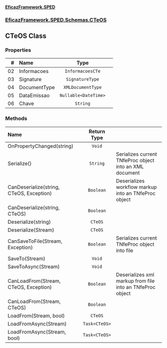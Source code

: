 #### [EficazFramework.SPED](EficazFrameworkSPED.md 'EficazFramework SPED')
### [EficazFramework.SPED.Schemas.CTeOS](EficazFramework.SPED.Schemas.CTeOS.md 'EficazFramework.SPED.Schemas.CTeOS')

## CTeOS Class
### Properties

| # | Name | Type | |
| ---: | :--- | :---: | :--- |
| 02 | Informacoes | `InformacoesCTe` |  |
| 03 | Signature | `SignatureType` |  |
| 04 | DocumentType | `XMLDocumentType` |  |
| 05 | DataEmissao | `Nullable<DateTime>` |  |
| 06 | Chave | `String` |  |
### Methods

| Name | Return Type | |
| :--- | :---: | :--- |
| OnPropertyChanged(string) | `Void` |  |
| Serialize() | `String` | Serializes current TNfeProc object into an XML document |
| CanDeserialize(string, CTeOS, Exception) | `Boolean` | Deserializes workflow markup into an TNfeProc object |
| CanDeserialize(string, CTeOS) | `Boolean` |  |
| Deserialize(string) | `CTeOS` |  |
| Deserialize(Stream) | `CTeOS` |  |
| CanSaveToFile(Stream, Exception) | `Boolean` | Serializes current TNfeProc object into file |
| SaveTo(Stream) | `Void` |  |
| SaveToAsync(Stream) | `Void` |  |
| CanLoadFrom(Stream, CTeOS, Exception) | `Boolean` | Deserializes xml markup from file into an TNfeProc object |
| CanLoadFrom(Stream, CTeOS) | `Boolean` |  |
| LoadFrom(Stream, bool) | `CTeOS` |  |
| LoadFromAsync(Stream) | `Task<CTeOS>` |  |
| LoadFromAsync(Stream, bool) | `Task<CTeOS>` |  |
